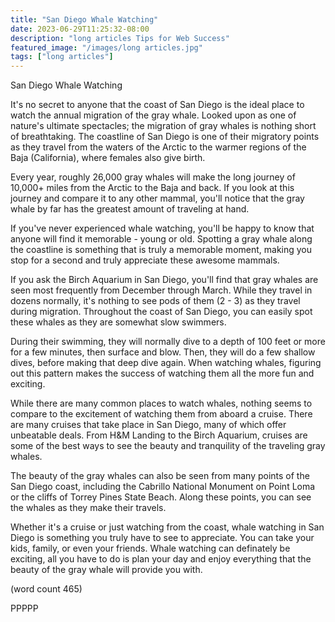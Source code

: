 ```yaml
---
title: "San Diego Whale Watching"
date: 2023-06-29T11:25:32-08:00
description: "long articles Tips for Web Success"
featured_image: "/images/long articles.jpg"
tags: ["long articles"]
---
```


San Diego Whale Watching

It's no secret to anyone that the coast of San Diego
is the ideal place to watch the annual migration of 
the gray whale.  Looked upon as one of nature's ultimate
spectacles; the migration of gray whales is nothing 
short of breathtaking.  The coastline of San Diego is
one of their migratory points as they travel from the 
waters of the Arctic to the warmer regions of the Baja
(California), where females also give birth.

Every year, roughly 26,000 gray whales will make the 
long journey of 10,000+ miles from the Arctic to the Baja
and back.  If you look at this journey and compare it to 
any other mammal, you'll notice that the gray whale by 
far has the greatest amount of traveling at hand.

If you've never experienced whale watching, you'll be
happy to know that anyone will find it memorable - young
or old.  Spotting a gray whale along the coastline is
something that is truly a memorable moment, making you
stop for a second and truly appreciate these awesome
mammals.

If you ask the Birch Aquarium in San Diego, you'll find
that gray whales are seen most frequently from December
through March.  While they travel in dozens normally, 
it's nothing to see pods of them (2 - 3) as they travel
during migration.  Throughout the coast of San Diego,
you can easily spot these whales as they are somewhat
slow swimmers.

During their swimming, they will normally dive to a depth
of 100 feet or more for a few minutes, then surface and 
blow.  Then, they will do a few shallow dives, before 
making that deep dive again.  When watching whales, figuring
out this pattern makes the success of watching them all
the more fun and exciting.

While there are many common places to watch whales, 
nothing seems to compare to the excitement of watching them 
from aboard a cruise.  There are many cruises that take
place in San Diego, many of which offer unbeatable deals.
From H&M Landing to the Birch Aquarium, cruises are some of 
the best ways to see the beauty and tranquility of the
traveling gray whales.

The beauty of the gray whales can also be seen from many 
points of the San Diego coast, including the Cabrillo 
National Monument on Point Loma or the cliffs of Torrey Pines
State Beach.  Along these points, you can see the whales as 
they make their travels.

Whether it's a cruise or just watching from the coast, whale
watching in San Diego is something you truly have to see to
appreciate.  You can take your kids, family, or even your 
friends.  Whale watching can definately be exciting, all you
have to do is plan your day and enjoy everything that the
beauty of the gray whale will provide you with.

(word count 465)

PPPPP
